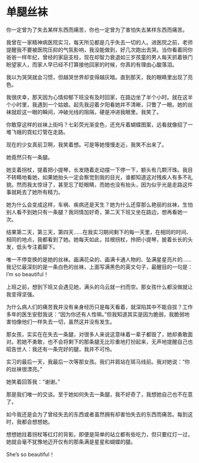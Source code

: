 # 单腿丝袜

你一定曾为了失去某样东西而痛苦，你也一定曾为了害怕失去某样东西而痛苦。 

我曾在一家精神病医院实习，每天所见都是几乎失去一切的人。进医院之前，老师提醒我不要被医院压抑的气氛影响，我没能做到，好几次跑出去哭。当你看着同你爸爸一样年纪，曾经的家庭支柱，现在却智力衰退如三岁孩童的男人每天抓着铁门盼望家人，而家人早已经不打算接他回家的时候，你真的有理由心酸落泪。 

我以为哭哭就会习惯，但越哭世界却变得越灰暗。直到那天，我的眼睛里出现了亮色。 

我很庆幸，那天因为心情抑郁下班没有及时回家，在路边坐了半个小时。就在这半个小时里，我遇到一个姑娘。起先我迎着夕阳看她并不清晰，只瞥了一眼。她的丝袜就趁这一眼的瞬间，冲破光线的阻隔，硬是冲进我眼里。我笑了。 

你敢穿这样的丝袜上街吗？七彩荧光渐变色，还充斥着蝴蝶图案，远看就像招了一堆飞蛾的霓虹灯管在走路。 

现在的少女真前卫啊，我笑着想。可是等她慢慢走近，我笑不出来了。 

她竟然只有一条腿。 

她支着拐杖，提着把小提琴，长发随着走动摆一下停一下，额头有几颗汗珠。我目不转睛地看她，如果她抬头一定会察觉到我的目光，谁都知道这对残疾人有多不礼貌。然而我太惊讶了，甚至忘了眨眼睛，而她也没有抬头，因为似乎光是走路这件事就耗去了她所有精力。 

她为什么会变成这样，车祸、疾病还是天生？她为什么还穿那么艳丽的丝袜，生怕别人看不到她只有一条腿？我同情加好奇，第二天下班又坐在路边，想再看她一次。 

结果第二天，第三天，第四天……在我实习期间剩下的每一天里，在相同的时间、相同的地点，我都看到了她。她每天如此，拄根拐杖，拎把小提琴，披着长长的头发，低头专注着脚下。 

唯一不停变换的是她的丝袜。画满花朵的、画满卡通人物的、坠满星星亮片的……我记忆最深刻的是一条白色的丝袜，上面写满黑色的英文句子，最醒目的一句是：I’m so beautiful！ 

上班之前，想到下班又会遇见她，满头的乌云就一扫而空。那女孩什么都没做就让我变得坚强。 

为什么病人们的痛苦我并没有亲身经历只是每天看着，就深陷其中不能自拔？工作多年的医生安慰我说：“因为你还有人性嘛。”但我知道其实是因为脆弱，我脆弱地害怕像他们一样失去一切，虽然这并没有发生。 

那女孩，实实在在失去一条腿，对很多人来说这意味着一辈子都毁了，她却勇敢面对。若她不勇敢，也不会将剩下的那条腿无比珍重地打扮起来，无声地提醒自己也昭告世人：我还有一条完好的腿，我并不可怜。 

实习的最后一天，我最后一次等那女孩。我们并肩站在斑马线前。我对她说：“你的丝袜很漂亮。” 

她笑着回答我：“谢谢。” 

那是我们唯一的交谈。至于她如何失去一条腿，我不好奇了，我想她自己也不在意了。 

如今我还是会为了曾经失去的东西或者虽然拥有却害怕失去的东西而痛苦。每到这时，我都会想想她。 

想想她拄着拐杖等红灯的背影。即便是简单的站立都有些吃力，但只要红灯一过，她就会毫不犹豫地迈开仅有的那条满是星星和蝴蝶的腿。 

She’s so beautiful！
